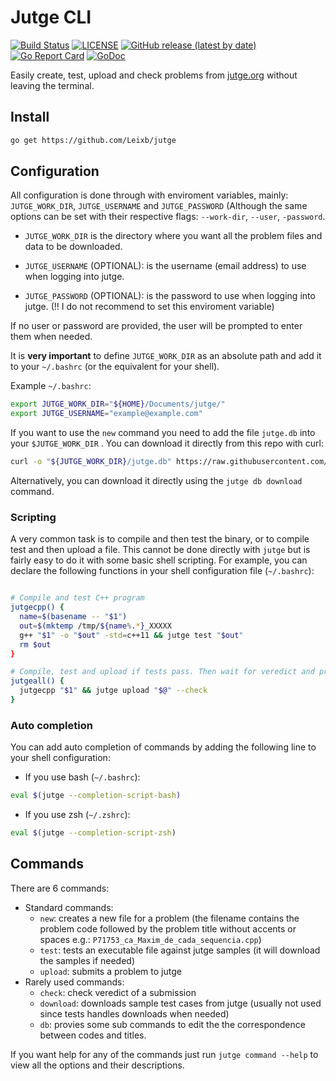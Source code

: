 # Jutge CLI

[![Build Status](https://github.com/Leixb/jutge/workflows/build/badge.svg)](https://github.com/Leixb/jutge/actions)
[![LICENSE](https://img.shields.io/github/license/Leixb/jutge)](https://github.com/Leixb/jutge/blob/master/LICENSE)
[![GitHub release (latest by date)](https://img.shields.io/github/v/release/Leixb/jutge)](https://github.com/Leixb/jutge/releases/latest)
[![Go Report Card](https://goreportcard.com/badge/github.com/Leixb/jutge)](https://goreportcard.com/report/github.com/Leixb/jutge)
[![GoDoc](https://godoc.org/github.com/Leixb/jutge?status.svg)](https://godoc.org/github.com/Leixb/jutge)

Easily create, test, upload and check problems from [jutge.org](https://jutge.org) without leaving the terminal.

## Install

```sh
go get https://github.com/Leixb/jutge
```

## Configuration

All configuration is done through with enviroment variables, mainly: `JUTGE_WORK_DIR`, `JUTGE_USERNAME` and `JUTGE_PASSWORD` (Although the same options can be set with their respective flags: `--work-dir`, `--user`, `-password`.

 - `JUTGE_WORK_DIR` is the directory where you want all the problem files and data to be downloaded. 

 - `JUTGE_USERNAME` (OPTIONAL): is the username (email address) to use when logging into jutge.
 - `JUTGE_PASSWORD` (OPTIONAL): is the password to use when logging into jutge. (!! I do not recommend to set this enviroment variable)

If no user or password are provided, the user will be prompted to enter them when needed.

It is **very important** to define `JUTGE_WORK_DIR` as an absolute path and add it to your `~/.bashrc` (or the equivalent for your shell).

 Example `~/.bashrc`:
```bash
export JUTGE_WORK_DIR="${HOME}/Documents/jutge/"
export JUTGE_USERNAME="example@example.com"
```

If you want to use the `new` command you need to add the file `jutge.db` into your `$JUTGE_WORK_DIR` . You can download it directly from this repo with curl:

```bash
curl -o "${JUTGE_WORK_DIR}/jutge.db" https://raw.githubusercontent.com/Leixb/jutge/master/jutge.db
```

Alternatively, you can download it directly using the `jutge db download` command.

### Scripting
A very common task is to compile and then test the binary, or to compile test and then upload a file. This cannot be done directly with `jutge` but is fairly easy to do it with some basic shell scripting. For example, you can declare the following functions in your shell configuration file (`~/.bashrc`):

```bash

# Compile and test C++ program
jutgecpp() {
  name=$(basename -- "$1")
  out=$(mktemp /tmp/${name%.*}_XXXXX
  g++ "$1" -o "$out" -std=c++11 && jutge test "$out"
  rm $out
}

# Compile, test and upload if tests pass. Then wait for veredict and print it.
jutgeall() {
  jutgecpp "$1" && jutge upload "$@" --check
}
```

### Auto completion
You can add auto completion of commands by adding the following line to your shell configuration:

- If you use bash (`~/.bashrc`):
```bash
eval $(jutge --completion-script-bash)
```
- If you use zsh (`~/.zshrc`):
```zsh
eval $(jutge --completion-script-zsh)
```

## Commands

There are 6 commands:
 - Standard commands:
   - `new`: creates a new file for a problem (the filename contains the problem code followed by the problem title without accents or spaces e.g.: `P71753_ca_Maxim_de_cada_sequencia.cpp`)
   - `test`: tests an executable file against jutge samples (it will download the samples if needed)
   - `upload`: submits a problem to jutge
 - Rarely used commands:
   - `check`: check veredict of a submission
   - `download`: downloads sample test cases from jutge (usually not used since tests handles downloads when needed)
   - `db`: provies some sub commands to edit the the correspondence between codes and titles.
  
  If you want help for any of the commands just run `jutge command --help` to view all the options and their descriptions.
